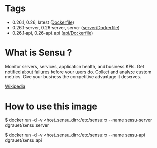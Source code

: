 # Tags
- 0.26.1, 0.26, latest ([Dockerfile](https://github.com/dgrauet/sensu/blob/master/Dockerfile))
- 0.26.1-server, 0.26-server, server ([server/Dockerfile](https://github.com/dgrauet/sensu/blob/master/server/Dockerfile))
- 0.26.1-api, 0.26-api, api ([api/Dockerfile](https://github.com/dgrauet/sensu/blob/master/api/Dockerfile))

# What is Sensu ?

Monitor servers, services, application health, and business KPIs. Get notified about failures before your users do. Collect and analyze custom metrics. Give your business the competitive advantage it deserves.

[Wikipedia](https://en.wikipedia.org/wiki/Sensu_%28computing%29)

# How to use this image

$ docker run -d  -v &lt;host&#95;sensu&#95;dir&gt;:/etc/sensu:ro --name sensu-server dgrauet/sensu:server

$ docker run -d  -v &lt;host&#95;sensu&#95;dir&gt;:/etc/sensu:ro --name sensu-api dgrauet/sensu:api
